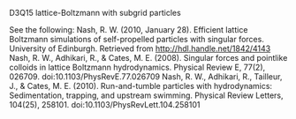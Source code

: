 D3Q15 lattice-Boltzmann with subgrid particles

See the following:
Nash, R. W. (2010, January 28). Efficient lattice Boltzmann simulations of self-propelled particles with singular forces. University of Edinburgh. Retrieved from http://hdl.handle.net/1842/4143
Nash, R. W., Adhikari, R., & Cates, M. E. (2008). Singular forces and pointlike colloids in lattice Boltzmann hydrodynamics. Physical Review E, 77(2), 026709. doi:10.1103/PhysRevE.77.026709
Nash, R. W., Adhikari, R., Tailleur, J., & Cates, M. E. (2010). Run-and-tumble particles with hydrodynamics: Sedimentation, trapping, and upstream swimming. Physical Review Letters, 104(25), 258101. doi:10.1103/PhysRevLett.104.258101
